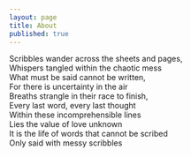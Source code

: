 ```yaml
---
layout: page
title: About
published: true
---
```


Scribbles wander across the sheets and pages,  
Whispers tangled within the chaotic mess  
What must be said cannot be written,  
For there is uncertainty in the air  
Breaths strangle in their race to finish,  
Every last word, every last thought   
Within these incomprehensible lines   
Lies the value of love unknown   
It is the life of words that cannot be scribed  
Only said with messy scribbles

